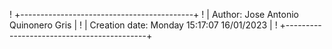 ! +-------------------------------------------+
! | Author: Jose Antonio Quinonero Gris       |
! | Creation date: Monday 15:17:07 16/01/2023 |
! +-------------------------------------------+
